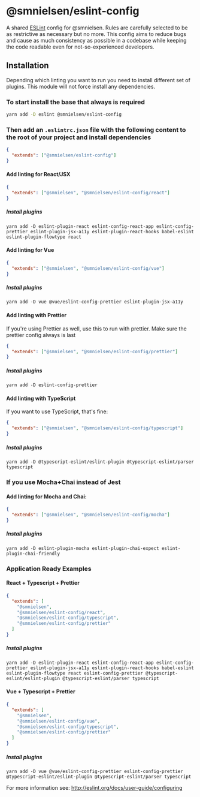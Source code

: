 # @smnielsen/eslint-config

A shared [ESLint](https://eslint.org) config for @smnielsen. Rules are carefully selected to be as restrictive as necessary but no more. This config aims to reduce bugs and cause as much consistency as possible in a codebase while keeping the code readable even for not-so-experienced developers.

## Installation

Depending which linting you want to run you need to install different set of plugins. This module will not force install any dependencies.

### To start install the base that always is required

```sh
yarn add -D eslint @smnielsen/eslint-config
```

### Then add an `.eslintrc.json` file with the following content to the root of your project and install dependencies

```json
{
  "extends": ["@smnielsen/eslint-config"]
}
```

#### Add linting for React/JSX

```json
{
  "extends": ["@smnielsen", "@smnielsen/eslint-config/react"]
}
```

##### Install plugins

```terminal
yarn add -D eslint-plugin-react eslint-config-react-app eslint-config-prettier eslint-plugin-jsx-a11y eslint-plugin-react-hooks babel-eslint eslint-plugin-flowtype react
```

#### Add linting for Vue

```json
{
  "extends": ["@smnielsen", "@smnielsen/eslint-config/vue"]
}
```

##### Install plugins

```terminal
yarn add -D vue @vue/eslint-config-prettier eslint-plugin-jsx-a11y
```

#### Add linting with Prettier

If you're using Prettier as well, use this to run with prettier.
Make sure the prettier config always is last

```json
{
  "extends": ["@smnielsen", "@smnielsen/eslint-config/prettier"]
}
```

##### Install plugins

```terminal
yarn add -D eslint-config-prettier
```

#### Add linting with TypeScript

If you want to use TypeScript, that's fine:

```json
{
  "extends": ["@smnielsen", "@smnielsen/eslint-config/typescript"]
}
```

##### Install plugins

```terminal
yarn add -D @typescript-eslint/eslint-plugin @typescript-eslint/parser typescript
```

### If you use Mocha+Chai instead of Jest

#### Add linting for Mocha and Chai:

```json
{
  "extends": ["@smnielsen", "@smnielsen/eslint-config/mocha"]
}
```

##### Install plugins

```terminal
yarn add -D eslint-plugin-mocha eslint-plugin-chai-expect eslint-plugin-chai-friendly
```

### Application Ready Examples

#### React + Typescript + Prettier

```json
{
  "extends": [
    "@smnielsen",
    "@smnielsen/eslint-config/react",
    "@smnielsen/eslint-config/typescript",
    "@smnielsen/eslint-config/prettier"
  ]
}
```

##### Install plugins

```terminal
yarn add -D eslint-plugin-react eslint-config-react-app eslint-config-prettier eslint-plugin-jsx-a11y eslint-plugin-react-hooks babel-eslint eslint-plugin-flowtype react eslint-config-prettier @typescript-eslint/eslint-plugin @typescript-eslint/parser typescript
```

#### Vue + Typescript + Prettier

```json
{
  "extends": [
    "@smnielsen",
    "@smnielsen/eslint-config/vue",
    "@smnielsen/eslint-config/typescript",
    "@smnielsen/eslint-config/prettier"
  ]
}
```

##### Install plugins

```terminal
yarn add -D vue @vue/eslint-config-prettier eslint-config-prettier @typescript-eslint/eslint-plugin @typescript-eslint/parser typescript
```

For more information see: http://eslint.org/docs/user-guide/configuring
